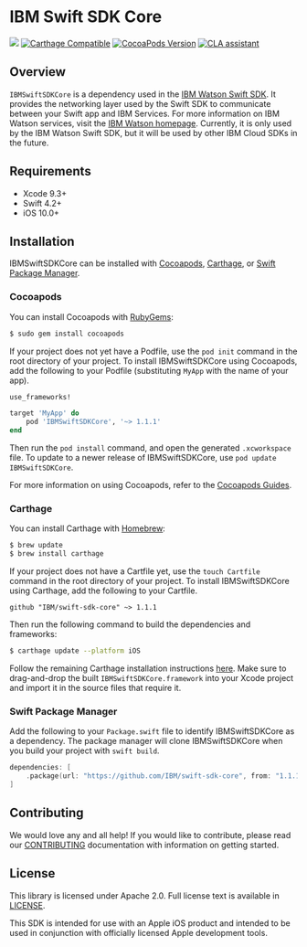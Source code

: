 # IBM Swift SDK Core

![](https://img.shields.io/badge/platform-iOS,%20Linux-blue.svg?style=flat)
[![Carthage Compatible](https://img.shields.io/badge/Carthage-compatible-4BC51D.svg?style=flat)](https://github.com/Carthage/Carthage)
[![CocoaPods Version](https://img.shields.io/cocoapods/v/IBMSwiftSDKCore.svg?style=flat)](http://cocoadocs.org/docsets/IBMSwiftSDKCore)
[![CLA assistant](https://cla-assistant.io/readme/badge/IBM/IBMSwiftSDKCore)](https://cla-assistant.io/IBM/swift-sdk-core)

## Overview

`IBMSwiftSDKCore` is a dependency used in the [IBM Watson Swift SDK](https://github.com/watson-developer-cloud/swift-sdk).
It provides the networking layer used by the Swift SDK to communicate between your Swift app and IBM Services.
For more information on IBM Watson services, visit the [IBM Watson homepage](https://www.ibm.com/watson/). Currently, it is only used by the IBM Watson Swift SDK, but it will be used by other IBM Cloud SDKs in the future.


## Requirements

- Xcode 9.3+
- Swift 4.2+
- iOS 10.0+

## Installation

IBMSwiftSDKCore can be installed with [Cocoapods](http://cocoapods.org/), [Carthage](https://github.com/Carthage/Carthage), or [Swift Package Manager](https://swift.org/package-manager/).

### Cocoapods

You can install Cocoapods with [RubyGems](https://rubygems.org/):

```bash
$ sudo gem install cocoapods
```

If your project does not yet have a Podfile, use the `pod init` command in the root directory of your project. To install IBMSwiftSDKCore using Cocoapods, add the following to your Podfile (substituting `MyApp` with the name of your app).

```ruby
use_frameworks!

target 'MyApp' do
    pod 'IBMSwiftSDKCore', '~> 1.1.1'
end
```

Then run the `pod install` command, and open the generated `.xcworkspace` file. To update to a newer release of IBMSwiftSDKCore, use `pod update IBMSwiftSDKCore`.

For more information on using Cocoapods, refer to the [Cocoapods Guides](https://guides.cocoapods.org/using/index.html).

### Carthage

You can install Carthage with [Homebrew](http://brew.sh/):

```bash
$ brew update
$ brew install carthage
```

If your project does not have a Cartfile yet, use the `touch Cartfile` command in the root directory of your project. To install IBMSwiftSDKCore using Carthage, add the following to your Cartfile.

```
github "IBM/swift-sdk-core" ~> 1.1.1
```

Then run the following command to build the dependencies and frameworks:

```bash
$ carthage update --platform iOS
```

Follow the remaining Carthage installation instructions [here](https://github.com/Carthage/Carthage#getting-started). Make sure to drag-and-drop the built `IBMSwiftSDKCore.framework` into your Xcode project and import it in the source files that require it.

### Swift Package Manager

Add the following to your `Package.swift` file to identify IBMSwiftSDKCore as a dependency. The package manager will clone IBMSwiftSDKCore when you build your project with `swift build`.

```swift
dependencies: [
    .package(url: "https://github.com/IBM/swift-sdk-core", from: "1.1.1")
]
```

## Contributing

We would love any and all help! If you would like to contribute, please read our [CONTRIBUTING](https://github.com/IBM/swift-sdk-core/blob/main/.github/CONTRIBUTING.md) documentation with information on getting started.

## License

This library is licensed under Apache 2.0. Full license text is
available in [LICENSE](https://github.com/IBM/swift-sdk-core/blob/main/LICENSE).

This SDK is intended for use with an Apple iOS product and intended to be used in conjunction with officially licensed Apple development tools.